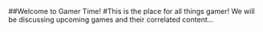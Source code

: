##Welcome to Gamer Time!
#This is the place for all things gamer!
We will be discussing upcoming games and their correlated content...

